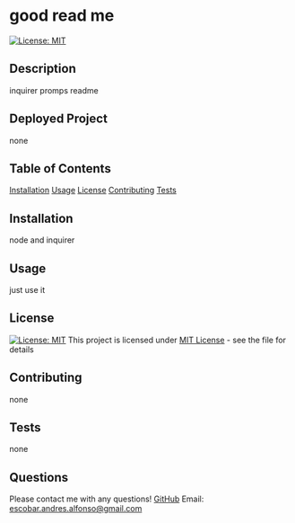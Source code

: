 #  good read me
[![License: MIT](https://img.shields.io/badge/License-MIT-yellow.svg)](https://opensource.org/licenses/MIT)

## Description
inquirer promps readme

## Deployed Project
none

## Table of Contents
[Installation](#installation)
[Usage](#usage)
[License](#license)
[Contributing](#contributing)
[Tests](#tests)

## Installation
node and inquirer

## Usage
just use it

## License
[![License: MIT](https://img.shields.io/badge/License-MIT-yellow.svg)](https://opensource.org/licenses/MIT)
This project is licensed under [MIT License](https://choosealicense.com/licenses/mit/) - see the  file for details

## Contributing
none

## Tests
none

## Questions
Please contact me with any questions! 
[GitHub](https://github.com/apemint)
Email: escobar.andres.alfonso@gmail.com
